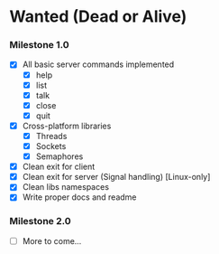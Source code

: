 # Wanted (Dead or Alive)

### Milestone 1.0
- [x] All basic server commands implemented
  + [x] help
  + [x] list
  + [x] talk
  + [x] close
  + [x] quit
- [x] Cross-platform libraries
  + [x] Threads
  + [x] Sockets
  + [x] Semaphores
- [x] Clean exit for client
- [x] Clean exit for server (Signal handling) [Linux-only]
- [x] Clean libs namespaces
- [x] Write proper docs and readme

### Milestone 2.0
- [ ] More to come...
